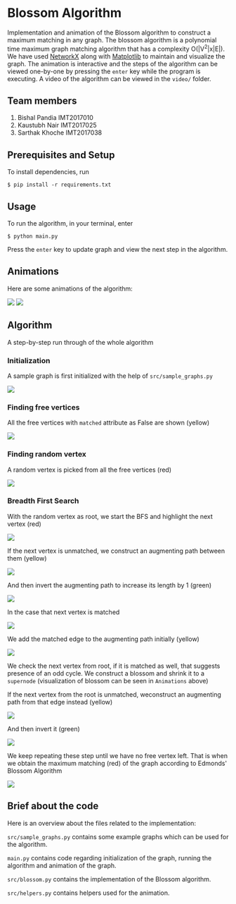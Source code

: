 # Blossom Algorithm

Implementation and animation of the Blossom algorithm to construct a maximum matching in any graph. The blossom algorithm is a polynomial time maximum graph matching algorithm that has a complexity O(|V<sup>2</sup>|x|E|). We have used [NetworkX](https://networkx.org/) along with [Matplotlib](https://matplotlib.org/) to maintain and visualize the graph. The animation is interactive and the steps of the algorithm can be viewed one-by-one by pressing the `enter` key while the program is executing. A video of the algorithm can be viewed in the `video/` folder.

## Team members

1. Bishal Pandia IMT2017010
2. Kaustubh Nair IMT2017025
3. Sarthak Khoche IMT2017038


## Prerequisites and Setup 

To install dependencies, run
```
$ pip install -r requirements.txt
```

## Usage

To run the algorithm, in your terminal, enter

```
$ python main.py
```

Press the `enter` key to update graph and view the next step in the algorithm.

## Animations
Here are some animations of the algorithm:

<!-- <img src="/video/complete.gif?raw=true" > -->

<img src="/video/blossom.gif?raw=true" >

<img src="/video/path.gif?raw=true" >

## Algorithm

A step-by-step run through of the whole algorithm

### Initialization

A sample graph is first initialized with the help of `src/sample_graphs.py`

<img src="/imgs/Figure_1-0.png?raw=true" >

### Finding free vertices

All the free vertices with `matched` attribute as False are shown (yellow)

<img src="/imgs/Figure_1-1.png?raw=true" >

### Finding random vertex

A random vertex is picked from all the free vertices (red)

<img src="/imgs/Figure_1-2.png?raw=true" >

### Breadth First Search

With the random vertex as root, we start the BFS and highlight the next vertex (red)

<img src="/imgs/Figure_1-3.png?raw=true" >

If the next vertex is unmatched, we construct an augmenting path between them (yellow)

<img src="/imgs/Figure_1-4.png?raw=true" >

And then invert the augmenting path to increase its length by 1 (green)

<img src="/imgs/Figure_1-5.png?raw=true" >

In the case that next vertex is matched

<img src="/imgs/Figure_1-8.png?raw=true" >

We add the matched edge to the augmenting path initially (yellow)

<img src="/imgs/Figure_1-9.png?raw=true" >

We check the next vertex from root, if it is matched as well, that suggests presence of an odd cycle. We construct a blossom and shrink it to a `supernode` (visualization of blossom can be seen in `Animations` above)

If the next vertex from the root is unmatched, weconstruct an augmenting path from that edge instead (yellow)

<img src="/imgs/Figure_1-10.png?raw=true" >

And then invert it (green)

<img src="/imgs/Figure_1-11.png?raw=true" >

We keep repeating these step until we have no free vertex left. That is when we obtain the maximum matching (red) of the graph according to Edmonds' Blossom Algorithm 

<img src="/imgs/Figure_1-12.png?raw=true" >

## Brief about the code
Here is an overview about the files related to the implementation:

`src/sample_graphs.py` contains some example graphs which can be used for the algorithm.

`main.py` contains code regarding initialization of the graph, running the algorithm and animation of the graph.

`src/blossom.py` contains the implementation of the Blossom algorithm.

`src/helpers.py` contains helpers used for the animation.
